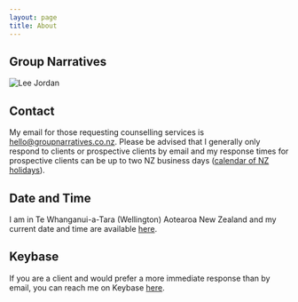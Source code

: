 ```yaml
---
layout: page
title: About
---
```


<h2>Group Narratives</h2>

<p></p>

<img class="img-border" src="https://groupnarratives.co.nz/public/assets/images/lee-jordan-programmer.jpg" alt="Lee Jordan">

<h2>Contact</h2>

<p>My email <span class="highlight-text">for those requesting counselling services</span> is <a href="mailto:hello@groupnarratives.co.nz">hello@groupnarratives.co.nz</a>. Please be advised that I generally only respond to clients or prospective clients by email and my response times for prospective clients can be up to two NZ business days (<a href="https://www.timeanddate.com/holidays/new-zealand/" alt="New Zealand holidays calendar" rel="nofollow" target="_blank">calendar of NZ holidays</a>).</p>

<h2>Date and Time</h2>

I am in Te Whanganui-a-Tara (Wellington) Aotearoa New Zealand and my current date and time are available <a href="https://www.timeanddate.com/worldclock/new-zealand/wellington" alt="Wellington Date and Time" rel="nofollow" target="_blank">here</a>.

<h2>Keybase</h2>

<p>If you are a client and would prefer a more immediate response than by email, you can reach me on Keybase <a href="https://keybase.io/geraldleejordan/chat" rel="nofollow" target="_blank">here</a>.</p>